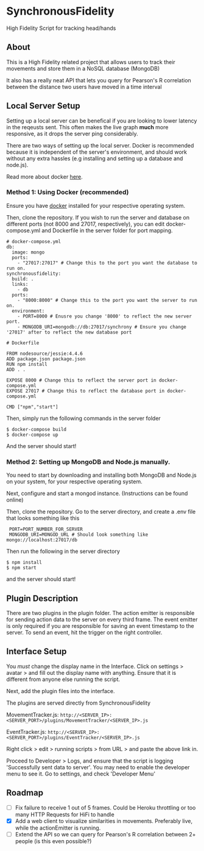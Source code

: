 # SynchronousFidelity
High Fidelity Script for tracking head/hands

## About

This is a High Fidelity related project that allows users to track their movements and store them in a NoSQL database (MongoDB)

It also has a really neat API that lets you query for Pearson's R correlation between the distance two users have moved in a time interval

## Local Server Setup

Setting up a local server can be benefical if you are looking to lower latency in the reqeusts sent. This often makes the live graph **much** more responsive, as it drops the server ping considerably.

There are two ways of setting up the local server. Docker is recommended because it is independent of the server's environment, and should work without any extra hassles (e.g installing and setting up a database and node.js). 

Read more about docker [here](https://www.docker.com/what-docker).

### Method 1: Using Docker (recommended)

Ensure you have [docker](https://www.docker.com/products/docker) installed for your respective operating system.

Then, clone the repository. If you wish to run the server and database on different ports (not 8000 and 27017, respectively), you can edit docker-compose.yml and Dockerfile in the server folder for port mapping.

```
# docker-compose.yml
db:  
  image: mongo
  ports:
    - "27017:27017" # Change this to the port you want the database to run on.
synchronousfidelity:  
  build: .
  links:
    - db
  ports:
    - "8000:8000" # Change this to the port you want the server to run on.
  environment:
    - PORT=8000 # Enusre you change '8000' to reflect the new server port.
    - MONGODB_URI=mongodb://db:27017/synchrony # Ensure you change '27017' after to reflect the new database port

```

```
# Dockerfile

FROM nodesource/jessie:4.4.6
ADD package.json package.json  
RUN npm install  
ADD . .  

EXPOSE 8000 # Change this to reflect the server port in docker-compose.yml
EXPOSE 27017 # Change this to reflect the database port in docker-compose.yml

CMD ["npm","start"]  

```

Then, simply run the following commands in the server folder

```
$ docker-compose build
$ docker-compose up
```

And the server should start!

### Method 2: Setting up MongoDB and Node.js manually.

You need to start by downloading and installing both MongoDB and Node.js on your system, for your respective operating system. 

Next, configure and start a mongod instance. (Instructions can be found online)

Then, clone the repository. Go to the server directory, and create a .env file that looks something like this

```
 PORT=PORT_NUMBER_FOR_SERVER
 MONGODB_URI=MONGOD_URL # Should look something like mongo://localhost:27017/db 
```

Then run the following in the server directory

```
$ npm install
$ npm start
```

and the server should start!

## Plugin Description

There are two plugins in the plugin folder. The action emitter is responsible for sending action data to the server on every third frame.
The event emitter is only required if you are responsible for saving an event timestamp to the server. To send an event, hit the trigger on the right controller.

## Interface Setup

You *must* change the display name in the Interface. 
Click on settings > avatar > and fill out the display name with anything. Ensure that it is different from anyone else running the script.

Next, add the plugin files into the interface. 

The plugins are served directly from SynchronousFidelity

MovementTracker.js: ```http://<SERVER_IP>:<SERVER_PORT>/plugins/MovementTracker/<SERVER_IP>.js```

EventTracker.js: ```http://<SERVER_IP>:<SERVER_PORT>/plugins/EventTracker/<SERVER_IP>.js```

Right click > edit > running scripts > from URL > and paste the above link in.

Proceed to Developer > Logs, and ensure that the script is logging 'Successfully sent data to server'. You may need to enable the developer menu to see it. Go to settings, and check 'Developer Menu'

## Roadmap

- [ ] Fix failure to receive 1 out of 5 frames. Could be Heroku throttling or too many HTTP Requests for HiFi to handle
- [X] Add a web client to visualize similarities in movements. Preferably live, while the actionEmitter is running.
- [ ] Extend the API so we can query for Pearson's R correlation between 2+ people (is this even possible?)
